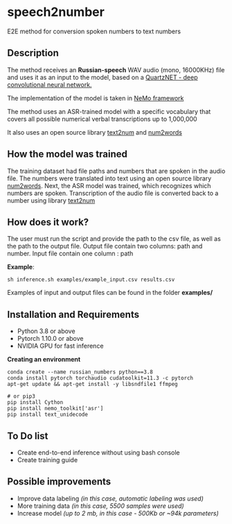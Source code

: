 # speech2number
E2E method for conversion spoken numbers to text numbers

## Description 

The method receives an **Russian-speech** WAV audio (mono, 16000KHz) file and uses it as an input to the model, based on a [QuartzNET - deep convolutional neural network.](https://arxiv.org/abs/1910.10261) 

The implementation of the model is taken in [NeMo framework](https://github.com/NVIDIA/NeMo)

The method uses an ASR-trained model with a specific vocabulary that covers all possible numerical verbal transcriptions up to 1,000,000

It also uses an open source library [text2num](https://pypi.org/project/text2num/) and [num2words](https://pypi.org/project/num2words/)

## How the model was trained

The training dataset had file paths and numbers that are spoken in the audio file. The numbers were translated into text using an open source library [num2words](https://pypi.org/project/num2words/). Next, the ASR model was trained, which recognizes which numbers are spoken. Transcription of the audio file is converted back to a number using library [text2num](https://pypi.org/project/text2num/)


## How does it work?

The user must run the script and provide the path to the csv file, as well as the path to the output file. Output file contain two columns: path and number. Input file contain one column : path

**Example**:

``` sh inference.sh examples/example_input.csv results.csv ```

Examples of input and output files can be found in the folder **examples/**


## Installation and Requirements

* Python 3.8 or above
* Pytorch 1.10.0 or above
* NVIDIA GPU for fast inference

**Сreating an environment**

```
conda create --name russian_numbers python==3.8
conda install pytorch torchaudio cudatoolkit=11.3 -c pytorch
apt-get update && apt-get install -y libsndfile1 ffmpeg

# or pip3
pip install Cython 
pip install nemo_toolkit['asr']
pip install text_unidecode
```

## To Do list

* Create end-to-end inference without using bash console
* Сreate training guide

## Possible improvements

* Improve data labeling _(in this case, automatic labeling was used)_
* More training data _(in this case, 5500 samples were used)_
* Increase model  _(up to 2 mb, in this case - 500Kb or ~94k parameters)_
